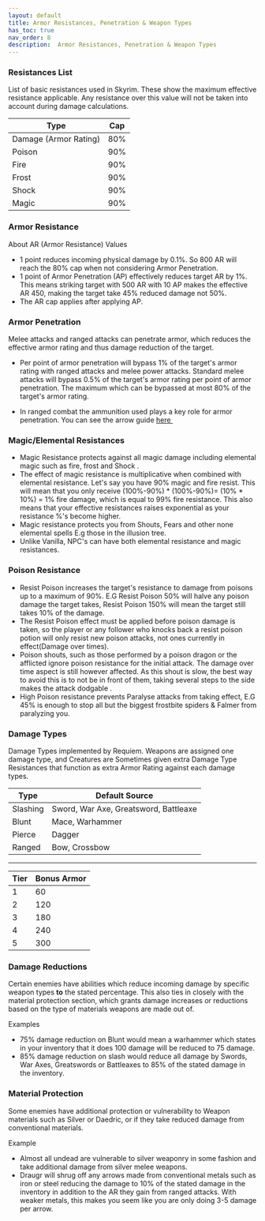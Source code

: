 ```yaml
---
layout: default
title: Armor Resistances, Penetration & Weapon Types
has_toc: true
nav_order: 8
description:  Armor Resistances, Penetration & Weapon Types
---
```


### Resistances List

List of basic resistances used in Skyrim. These show the maximum effective resistance applicable. Any resistance over this value will not be taken into account during damage calculations.

|Type 	|	Cap|
|--|--|
|Damage (Armor Rating)| 	 	80%
|Poison| 	 	90%
|Fire  |	 	90%
|Frost |	 	90%
|Shock |	 	90%
|Magic |	 	90%

### Armor Resistance

About AR (Armor Resistance) Values
-  1 point reduces incoming physical damage by 0.1%. So 800 AR will reach the 80% cap when not considering Armor Penetration.
-  1 point of Armor Penetration (AP) effectively reduces target AR by 1%. This means striking target with 500 AR with 10 AP makes the effective AR 450, making the target take 45% reduced damage not 50%.
-  The AR cap applies after applying AP.


### Armor Penetration

Melee attacks and ranged attacks can penetrate armor, which reduces the effective armor rating and thus damage reduction of the target.

- Per point of armor penetration will bypass 1% of the target's armor rating with ranged attacks and melee power attacks. Standard melee attacks will bypass 0.5% of the target's armor rating per point of armor penetration. The maximum which can be bypassed at most 80% of the target's armor rating. 

- In ranged combat the ammunition used plays a key role for armor penetration. You can see the arrow guide <a href="https://docs.google.com/spreadsheets/d/1Xp1LE79R4uHC2yP7KkA2p1sS-l_TkaRAQfdHV4t0aOM/edit#gid=0" target="_blank" rel="noopener noreferrer">here <svg viewBox="0 0 24 24" aria-labelledby="svg-external-link-title" width="1em" height="1em"><use xlink:href="#svg-external-link"></use></svg></a>

### Magic/Elemental Resistances

- Magic Resistance protects against all magic damage including elemental magic such as fire, frost and Shock .
- The effect of magic resistance is  multiplicative when combined with elemental resistance. Let's say you have 90% magic and fire resist. This will mean that you only receive (100%-90%) * (100%-90%)= (10% * 10%) = 1% fire damage, which is equal to 99% fire resistance. This also means that your effective resistances raises exponential as your resistance %'s become higher.
- Magic resistance protects you from Shouts, Fears and other none elemental spells E.g those in the illusion tree. 
- Unlike Vanilla, NPC's can have both elemental resistance and magic resistances.

### Poison Resistance

- Resist Poison increases the target's resistance to damage from poisons up to a maximum of 90%. E.G Resist Poison 50% will halve any poison damage the target takes, Resist Poison 150% will mean the target still takes 10% of the damage. 
- The Resist Poison effect must be applied before poison damage is taken, so the player or any follower who knocks back a resist poison potion will only resist new poison attacks, not ones currently in effect(Damage over times).
- Poison shouts, such as those performed by a poison dragon or the afflicted ignore poison resistance for the initial attack. The damage over time aspect is still however affected. As this shout is slow, the best way to avoid this is to not be in front of them, taking several steps to the side makes the attack dodgable .
- High Poison resistance prevents Paralyse attacks from taking effect, E.G 45% is enough to stop all but the biggest frostbite spiders & Falmer from paralyzing you. 
 
### Damage Types

Damage Types implemented by Requiem. Weapons are assigned one damage type, and Creatures are Sometimes given extra Damage Type Resistances that function as extra Armor Rating against each damage types.

|Type |	Default Source |
|--|--|
|Slashing |Sword, War Axe, Greatsword, Battleaxe
|Blunt 	|Mace, Warhammer
|Pierce |Dagger
|Ranged |Bow, Crossbow

----

|Tier |Bonus Armor|
|--|--|
|1 |60
|2 |120
|3 |180
|4 |240
|5 |300

### Damage Reductions

Certain enemies have abilities which reduce incoming damage by specific weapon types **to** the stated percentage. This also ties in closely with the material protection section, which grants damage increases or reductions based on the type of materials weapons are made out of. 

Examples
* 75% damage reduction on Blunt would mean a warhammer which states in your inventory that it  does 100 damage will be reduced to 75 damage.
* 85% damage reduction on slash would reduce all damage by Swords, War Axes, Greatswords or Battleaxes to 85% of the stated damage in the inventory.


### Material Protection

Some enemies have additional protection or vulnerability to Weapon materials such as Silver or Daedric, or if they take reduced damage from conventional materials. 

Example 
* Almost all undead are vulnerable to silver weaponry in some fashion and take additional damage from silver melee weapons. 
* Draugr will shrug off any arrows made from conventional metals such as iron or steel reducing the damage to 10% of the stated damage in the inventory in addition to the AR they gain from ranged attacks. With weaker metals, this makes you seem like you are only doing 3-5 damage per arrow.
